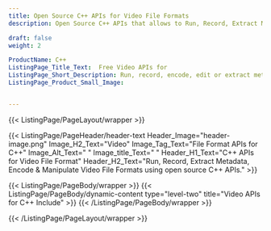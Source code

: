```yaml
---
title: Open Source C++ APIs for Video File Formats
description: Open Source C++ APIs that allows to Run, Record, Extract Metadata, Encode & Manipulate Video File Formats using open source C++ APIs.

draft: false
weight: 2

ProductName: C++
ListingPage_Title_Text:  Free Video APIs for
ListingPage_Short_Description: Run, record, encode, edit or extract metadata from video files using open source C++ APIs.
ListingPage_Product_Small_Image: 


---
```


{{< ListingPage/PageLayout/wrapper >}}

{{< ListingPage/PageHeader/header-text
Header_Image="header-image.png"
Image_H2_Text="Video"
Image_Tag_Text="File Format APIs for C++"
Image_Alt_Text=" "
Image_title_Text=" "
Header_H1_Text="C++ APIs for Video File Format"
Header_H2_Text="Run, Record, Extract Metadata, Encode & Manipulate Video File Formats using open source C++ APIs." >}}

{{< ListingPage/PageBody/wrapper >}}
{{< ListingPage/PageBody/dynamic-content type="level-two" title="Video APIs for C++ Include" >}}
{{< /ListingPage/PageBody/wrapper >}}

{{< /ListingPage/PageLayout/wrapper >}}